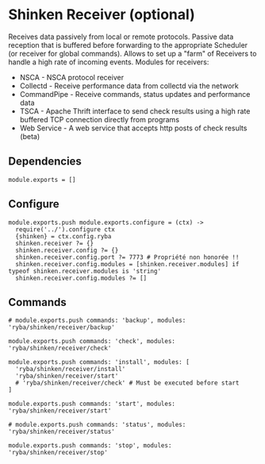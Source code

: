 
# Shinken Receiver (optional)

Receives data passively from local or remote protocols. Passive data reception
that is buffered before forwarding to the appropriate Scheduler (or receiver for global commands).
Allows to set up a "farm" of Receivers to handle a high rate of incoming events.
Modules for receivers:

* NSCA - NSCA protocol receiver
* Collectd - Receive performance data from collectd via the network
* CommandPipe - Receive commands, status updates and performance data
* TSCA - Apache Thrift interface to send check results using a high rate buffered TCP connection directly from programs
* Web Service - A web service that accepts http posts of check results (beta)

## Dependencies

    module.exports = []

## Configure

    module.exports.push module.exports.configure = (ctx) ->
      require('../').configure ctx
      {shinken} = ctx.config.ryba
      shinken.receiver ?= {}
      shinken.receiver.config ?= {}
      shinken.receiver.config.port ?= 7773 # Propriété non honorée !!
      shinken.receiver.config.modules = [shinken.receiver.modules] if typeof shinken.receiver.modules is 'string'
      shinken.receiver.config.modules ?= []

## Commands

    # module.exports.push commands: 'backup', modules: 'ryba/shinken/receiver/backup'

    module.exports.push commands: 'check', modules: 'ryba/shinken/receiver/check'

    module.exports.push commands: 'install', modules: [
      'ryba/shinken/receiver/install'
      'ryba/shinken/receiver/start'
      # 'ryba/shinken/receiver/check' # Must be executed before start
    ]

    module.exports.push commands: 'start', modules: 'ryba/shinken/receiver/start'

    # module.exports.push commands: 'status', modules: 'ryba/shinken/receiver/status'

    module.exports.push commands: 'stop', modules: 'ryba/shinken/receiver/stop'
